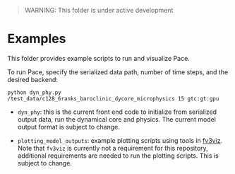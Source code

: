 > WARNING: This folder is under active development
# Examples

This folder provides example scripts to run and visualize Pace.

To run Pace, specify the serialized data path, number of time steps, and the desired backend:

```
python dyn_phy.py /test_data/c128_6ranks_baroclinic_dycore_microphysics 15 gtc:gt:gpu
```

- `dyn_phy`: this is the current front end code to initialize from serialized output data, run the dynamical core and physics. The current model output format is subject to change.

- `plotting_model_outputs`: example plotting scripts using tools in [fv3viz](https://github.com/ai2cm/fv3net/tree/master/external/fv3viz). Note that `fv3viz` is currently not a requirement for this repository, additional requirements are needed to run the plotting scripts. This is subject to change.
